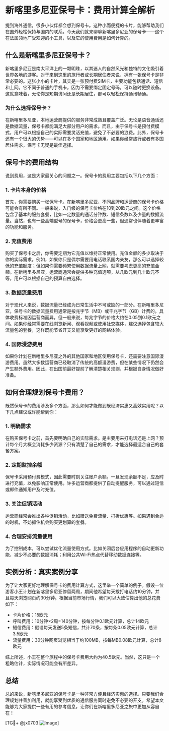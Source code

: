 # 新喀里多尼亚保号卡：费用计算全解析

提到海外通信，很多小伙伴都会想到保号卡。这种小而便捷的卡片，能够帮助我们在国外轻松保持与国内的联系。今天我们就来聊聊新喀里多尼亚的保号卡——这个在法属领地广受欢迎的小工具，以及它的使用费用是如何计算的。

## 什么是新喀里多尼亚保号卡？

新喀里多尼亚是南太平洋上的一颗明珠，以其迷人的自然风光和独特的文化吸引着世界各地的游客。对于来到这里的旅行者或长期居住者来说，拥有一张保号卡是非常必要的。这张小小的卡片，其实是一张预付费SIM卡，主要功能包括通话、短信和上网。它不同于普通的手机卡，因为不需要绑定固定号码，可以随时更换设备。这就意味着，无论你是短期访问还是长期居住，都可以轻松保持通讯畅通。

### 为什么选择保号卡？

在新喀里多尼亚，本地运营商提供的服务非常成熟且覆盖广泛。无论是语音通话还是数据流量，保号卡都能满足大部分用户的需求。而且，由于保号卡是预付费模式，用户可以根据自己的实际需要灵活充值，避免了不必要的浪费。此外，保号卡还有一个很大的优势——可以在多个国家和地区通用。如果你经常旅行或者有多国居住需求，保号卡无疑是最佳选择。

## 保号卡的费用结构

说到费用，这是大家最关心的问题之一。保号卡的费用主要包括以下几个方面：

### 1. 卡片本身的价格

首先，你需要购买一张保号卡。在新喀里多尼亚，不同品牌和运营商的保号卡价格可能会有所不同。一般来说，入门级的保号卡价格在10到20欧元之间。这个价格包含了基本的服务套餐，比如一定数量的通话分钟数、短信条数以及少量的数据流量。当然，也有一些高端型号的保号卡，价格会更高一些，但通常也伴随着更丰富的功能和服务。

### 2. 充值费用

购买了保号卡之后，你需要定期为它充值以维持正常使用。充值金额的多少取决于你的实际需求。例如，如果你只是偶尔需要用电话联系国内亲友，那么可以选择较低的充值额度；但如果你需要频繁使用数据流量上网，就需要考虑更高的充值金额。在新喀里多尼亚，运营商通常会提供多种充值选项，从几欧元到几十欧元不等，用户可以根据自己的预算自由选择。

### 3. 数据流量费用

对于现代人来说，数据流量已经成为日常生活中不可或缺的一部分。在新喀里多尼亚，保号卡的数据流量费用通常是按兆字节（MB）或千兆字节（GB）计费的。具体收费标准因运营商而异，但一般来说，每兆字节的价格大约在0.05到0.1欧元之间。如果你经常需要在线浏览新闻、观看视频或使用社交媒体，建议选择包含较大流量包的套餐，这样既能节省开支又能享受更好的网络体验。

### 4. 国际漫游费用

如果你计划在新喀里多尼亚之外的其他国家和地区使用保号卡，还需要注意国际漫游费用。虽然大多数运营商已经取消了传统的高额漫游费，但在某些情况下仍然会产生额外费用。因此，在出国前最好提前了解清楚相关规则，并根据自身情况做好准备。

## 如何合理规划保号卡费用？

既然保号卡的费用涉及多个方面，那么如何才能做到既经济实惠又高效实用呢？以下几点建议或许能帮到你：

### 1. 明确需求

在购买保号卡之前，首先要明确自己的实际需求。是主要用来打电话还是上网？预计每个月大概会消耗多少资源？只有清楚了自己的需求，才能选择最适合自己的套餐方案。

### 2. 定期监控余额

保号卡采用预付费模式，因此需要时刻关注账户余额。一旦发现余额不足，应及时进行充值，以免影响正常使用。许多运营商都提供了自动提醒服务，可以通过短信或邮件通知用户及时充值。

### 3. 关注促销活动

运营商经常会推出各种促销活动，比如赠送免费流量、打折优惠等。如果遇到合适的时机，不妨抓住机会购买更划算的套餐。

### 4. 合理安排流量使用

为了控制成本，可以尝试优化流量使用方式。比如关闭后台应用程序的自动更新功能，减少不必要的数据消耗；利用公共Wi-Fi热点代替移动数据连接等。

## 实例分析：真实案例分享

为了让大家更好地理解保号卡的费用计算方式，这里举一个简单的例子。假设一位游客小王计划在新喀里多尼亚停留两周，期间他希望每天拨打电话约10分钟，并且每天浏览网页约30分钟。根据当前市场行情，我们可以大致估算出他的总花费如下：

- 卡片价格：15欧元
- 呼叫费用：10分钟×2周=140分钟，按每分钟0.1欧元计算，总计14欧元
- 短信费用：假设每天发送5条短信，共计70条，按每条0.05欧元计算，总计3.5欧元
- 流量费用：30分钟网页浏览相当于约100MB，按每MB0.08欧元计算，总计8欧元

综上所述，小王在整个旅程中的保号卡费用大约为40.5欧元。当然，这只是一个粗略估计，实际情况可能会有所差异。

## 总结

总的来说，新喀里多尼亚的保号卡是一种非常方便且经济实惠的选择。只要我们合理规划并善加利用，就能享受到优质的通信服务同时避免不必要的开支。希望本文能够为大家提供一些有用的参考信息，让你们在新喀里多尼亚之旅中更加从容自在！

[TG💪+ @jx0703 ![Image](https://github.com/user-attachments/assets/dbca1d08-cadb-493c-b0ec-ad6f7a83f270)]